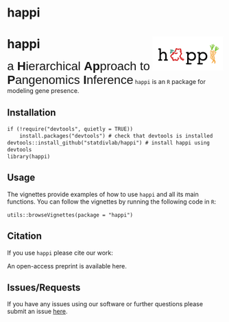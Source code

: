 happi
================

<!-- README.md is generated from README.Rmd. Please edit that file -->

# happi <img src="vignettes/logo.JPEG" align="right" width="165px"/>

<span style="font-family:Arial; font-size:2em;"> a **H**ierarchical
**Ap**proach to **P**angenomics **I**nference</span> `happi` is an `R`
package for modeling gene presence.

## Installation

    if (!require("devtools", quietly = TRUE))
        install.packages("devtools") # check that devtools is installed
    devtools::install_github("statdivlab/happi") # install happi using devtools
    library(happi)

## Usage

The vignettes provide examples of how to use `happi` and all its main
functions. You can follow the vignettes by running the following code in
`R`:

    utils::browseVignettes(package = "happi")

## Citation

If you use `happi` please cite our work:

An open-access preprint is available here.

## Issues/Requests

If you have any issues using our software or further questions please
submit an issue [here](https://github.com/statdivlab/happi/issues).
